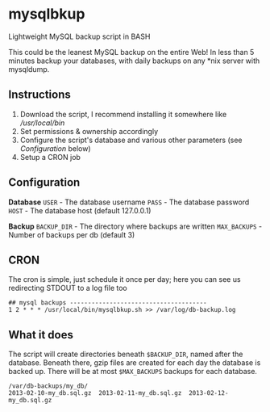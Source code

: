 mysqlbkup
=========

Lightweight MySQL backup script in BASH

This could be the leanest MySQL backup on the entire Web!
In less than 5 minutes backup your databases,
with daily backups on any *nix server with mysqldump.

Instructions
------------
1. Download the script, I recommend installing it somewhere like */usr/local/bin*
2. Set permissions & ownership accordingly
3. Configure the script's database and various other parameters (see *Configuration* below)
4. Setup a CRON job

Configuration
-------------
**Database**
`USER` - The database username
`PASS` - The database password
`HOST` - The database host (default 127.0.0.1)

**Backup**
`BACKUP_DIR`  - The directory where backups are written
`MAX_BACKUPS` - Number of backups per db (default 3)

CRON
----
The cron is simple, just schedule it once per day;
here you can see us redirecting STDOUT to a log file too

    ## mysql backups --------------------------------------
    1 2 * * * /usr/local/bin/mysqlbkup.sh >> /var/log/db-backup.log
    
What it does
------------
The script will create directories beneath `$BACKUP_DIR`, named after the database.
Beneath there, gzip files are created for each day the database is backed up.  There
will be at most `$MAX_BACKUPS` backups for each database.

    /var/db-backups/my_db/
    2013-02-10-my_db.sql.gz  2013-02-11-my_db.sql.gz  2013-02-12-my_db.sql.gz
